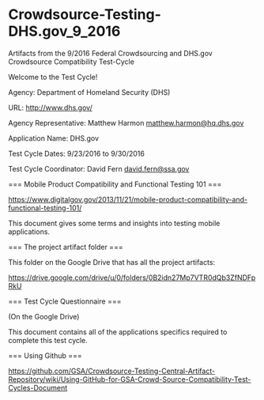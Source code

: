 # Crowdsource-Testing-DHS.gov_9_2016

Artifacts from the 9/2016 Federal Crowdsourcing and DHS.gov Crowdsource Compatibility Test-Cycle

Welcome to the Test Cycle!

Agency: Department of Homeland Security (DHS)

URL: http://www.dhs.gov/

Agency Representative: Matthew Harmon matthew.harmon@hq.dhs.gov

Application Name: DHS.gov

Test Cycle Dates: 9/23/2016 to 9/30/2016

Test Cycle Coordinator: David Fern david.fern@ssa.gov

=== Mobile Product Compatibility and Functional Testing 101 ===

https://www.digitalgov.gov/2013/11/21/mobile-product-compatibility-and-functional-testing-101/

This document gives some terms and insights into testing mobile applications.

=== The project artifact folder ===

This folder on the Google Drive that has all the project artifacts:

https://drive.google.com/drive/u/0/folders/0B2idn27Mp7VTR0dQb3ZfNDFpRkU

=== Test Cycle Questionnaire ===

(On the Google Drive)

This document contains all of the applications specifics required to complete this test cycle.

=== Using Github ===

https://github.com/GSA/Crowdsource-Testing-Central-Artifact-Repository/wiki/Using-GitHub-for-GSA-Crowd-Source-Compatibility-Test-Cycles-Document

